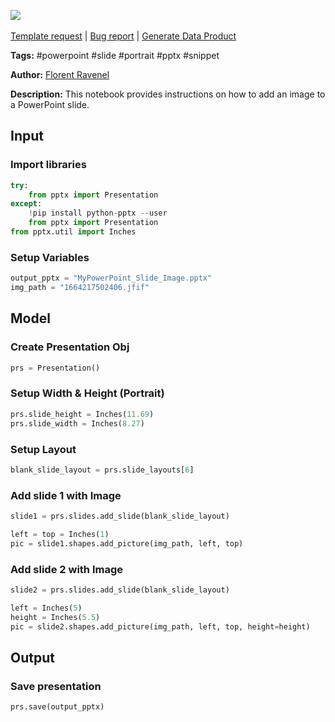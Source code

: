 <a href="https://app.naas.ai/user-redirect/naas/downloader?url=https://raw.githubusercontent.com/jupyter-naas/awesome-notebooks/master/PowerPoint/PowerPoint_Add_Slide_With_Image.ipynb" target="_parent"><img src="https://naasai-public.s3.eu-west-3.amazonaws.com/Open_in_Naas_Lab.svg"/></a><br><br><a href="https://github.com/jupyter-naas/awesome-notebooks/issues/new?assignees=&labels=&template=template-request.md&title=Tool+-+Action+of+the+notebook+">Template request</a> | <a href="https://github.com/jupyter-naas/awesome-notebooks/issues/new?assignees=&labels=bug&template=bug_report.md&title=PowerPoint+-+Add+Slide+With+Image:+Error+short+description">Bug report</a> | <a href="https://app.naas.ai/user-redirect/naas/downloader?url=https://raw.githubusercontent.com/jupyter-naas/awesome-notebooks/master/Naas/Naas_Start_data_product.ipynb" target="_parent">Generate Data Product</a>

**Tags:** #powerpoint #slide #portrait #pptx #snippet

**Author:** [Florent Ravenel](https://www.linkedin.com/in/florent-ravenel/)

**Description:** This notebook provides instructions on how to add an image to a PowerPoint slide.

## Input

### Import libraries


```python
try:
    from pptx import Presentation
except:
    !pip install python-pptx --user
    from pptx import Presentation
from pptx.util import Inches
```

### Setup Variables


```python
output_pptx = "MyPowerPoint_Slide_Image.pptx"
img_path = "1664217502406.jfif"
```

## Model

### Create Presentation Obj


```python
prs = Presentation()
```

### Setup Width & Height (Portrait)


```python
prs.slide_height = Inches(11.69)
prs.slide_width = Inches(8.27)
```

### Setup Layout


```python
blank_slide_layout = prs.slide_layouts[6]
```

### Add slide 1 with Image


```python
slide1 = prs.slides.add_slide(blank_slide_layout)

left = top = Inches(1)
pic = slide1.shapes.add_picture(img_path, left, top)
```

### Add slide 2 with Image


```python
slide2 = prs.slides.add_slide(blank_slide_layout)

left = Inches(5)
height = Inches(5.5)
pic = slide2.shapes.add_picture(img_path, left, top, height=height)
```

## Output

### Save presentation


```python
prs.save(output_pptx)
```
